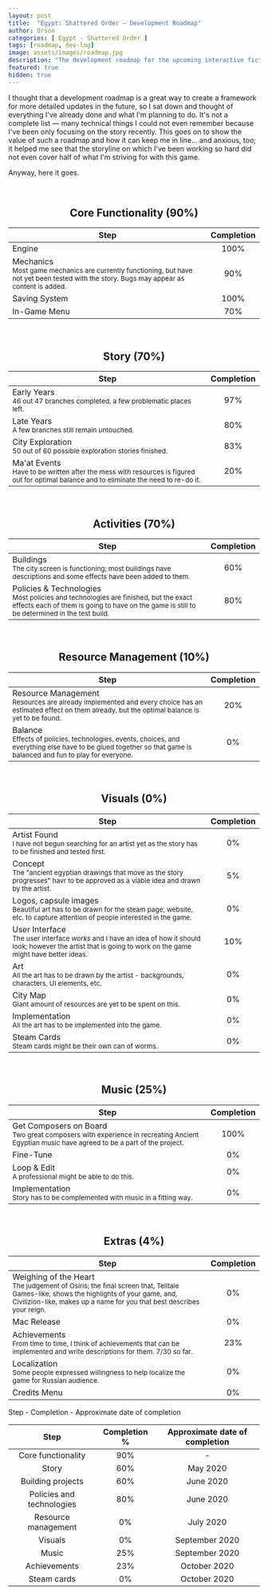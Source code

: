 ```yaml
---
layout: post
title:  "Egypt: Shattered Order — Development Roadmap"
author: Orson
categories: [ Egypt - Shattered Order ]
tags: [roadmap, dev-log]
image: assets/images/roadmap.jpg
description: "The development roadmap for the upcoming interactive fiction/strategy videogame Egypt: Shattered Order"
featured: true
hidden: true
---
```


I thought that a development roadmap is a great way to create a framework for more detailed updates in the future, so I sat down and thought of everything I've already done and what I'm planning to do. It's not a complete list — many technical things I could not even remember because I've been only focusing on the story recently. This goes on to show the value of such a roadmap and how it can keep me in line... and anxious, too; it helped me see that the storyline on which I've been working so hard did not even cover half of what I'm striving for with this game.

Anyway, here it goes.

<br><center> <h2>Core Functionality (90%)</h2> </center>

| Step 	|  Completion  	|
|--------------------------------------------------------------------------------------------------------------------------------------------------------	|:------------:	|
| Engine 	| 100% 	|
| Mechanics<br><sub><span class="spoiler">Most game mechanics are currently functioning, but have not yet been tested with the story. Bugs may appear as content is added.</span></sub> 	| 90% 	|
| Saving System 	| 100% 	|
| In-Game Menu 	| 70% 	|

<br><center> <h2>Story (70%)</h2> </center>

| Step 	|  Completion  	|
|--------------------------------------------------------------------------------------------------------------------------------------------------------	|:------------:	|
| Early Years<br><sub><span class="spoiler">46 out 47 branches completed, a few problematic places left.</span></sub> 	| 97% 	|
| Late Years<br><sub><span class="spoiler">A few branches still remain untouched.</span></sub> 	| 80% 	|
| City Exploration<br><sub><span class="spoiler">50 out of 60 possible exploration stories finished.</span></sub> 	| 83% 	|
| Ma'at Events<br><sub><span class="spoiler">Have to be written after the mess with resources is figured out for optimal balance and to eliminate the need to re-do it.</span></sub> 	| 20% 	|

<br><center> <h2>Activities (70%)</h2> </center>

| Step 	|  Completion  	|
|--------------------------------------------------------------------------------------------------------------------------------------------------------	|:------------:	|
| Buildings<br><sub><span class="spoiler">The city screen is functioning; most buildings have descriptions and some effects have been added to them.</span></sub> 	| 60% 	|
| Policies & Technologies<br><sub><span class="spoiler">Most policies and technologies are finished, but the exact effects each of them is going to have on the game is still to be determined in the test build.</span></sub> 	| 80% 	|

<br><center> <h2>Resource Management (10%)</h2> </center>

| Step 	|  Completion  	|
|--------------------------------------------------------------------------------------------------------------------------------------------------------	|:------------:	|
| Resource Management<br><sub><span class="spoiler">Resources are already implemented and every choice has an estimated effect on them already, but the optimal balance is yet to be found.</span></sub> 	| 20% 	|
| Balance<br><sub><span class="spoiler">Effects of policies, technologies, events, choices, and everything else have to be glued together so that game is balanced and fun to play for everyone.</span></sub> 	| 0% 	|

<br><center> <h2>Visuals (0%)</h2> </center>

| Step 	|  Completion  	|
|--------------------------------------------------------------------------------------------------------------------------------------------------------	|:------------:	|
| Artist Found<br><sub><span class="spoiler">I have not begun searching for an artist yet as the story has to be finished and tested first.</span></sub> 	| 0% 	|
| Concept<br><sub><span class="spoiler">The "ancient egyptian drawings that move as the story progresses" havr to be approved as a viable idea and drawn by the artist.</span></sub> 	| 5% 	|
| Logos, capsule images<br><sub><span class="spoiler">Beautiful art has to be drawn for the steam page, website, etc. to capture attention of people interested in the game.</span></sub> 	| 0% 	|
| User Interface<br><sub><span class="spoiler">The user interface *works* and I have an idea of how it should look; however the artist that is going to work on the game might have better ideas.</span></sub> 	| 10% 	|
| Art<br><sub><span class="spoiler">All the art has to be drawn by the artist - backgrounds, characters, UI elements, etc.</span></sub> 	| 0% 	|
| City Map<br><sub><span class="spoiler">Giant amount of resources are yet to be spent on this.</span></sub> 	| 0% 	|
| Implementation<br><sub><span class="spoiler">All the art has to be implemented into the game.</span></sub> 	| 0% 	|
| Steam Cards<br><sub><span class="spoiler">Steam cards might be their own can of worms.</span></sub> 	| 0% 	|

<br><center> <h2>Music (25%)</h2> </center>

| Step 	|  Completion  	|
|--------------------------------------------------------------------------------------------------------------------------------------------------------	|:------------:	|
| Get Composers on Board<br><sub><span class="spoiler">Two great composers with experience in recreating Ancient Egyptian music have agreed to be a part of the project.</span></sub> 	| 100% 	|
| Fine-Tune 	| 0% 	|
| Loop & Edit<br><sub><span class="spoiler">A professional might be able to do this.</span></sub> 	| 0% 	|
| Implementation<br><sub><span class="spoiler">Story has to be complemented with music in a fitting way.</span></sub> 	| 0% 	|

<br><center> <h2>Extras (4%)</h2> </center>

| Step 	|  Completion  	|
|--------------------------------------------------------------------------------------------------------------------------------------------------------	|:------------:	|
| Weighing of the Heart<br><sub><span class="spoiler">The judgement of Osiris; the final screen that, Telltale Games-like, shows the highlights of your game, and, Civilizion-like, makes up a name for you that best describes your reign.</span></sub> 	| 0% 	|
| Mac Release 	| 0% 	|
| Achievements<br><sub><span class="spoiler">From time to time, I think of achievements that can be implemented and write descriptions for them. 7/30 so far.</span></sub> 	| 23% 	|
| Localization<br><sub><span class="spoiler">Some people expressed willingness to help localize the game for Russian audience.</span></sub> 	| 0% 	|
| Credits Menu 	| 0% 	|


Step - Completion - Approximate date of completion

|            Step           | Completion % | Approximate date of completion |
|:-------------------------:|:------------:|:------------------------------:|
|     Core functionality    |      90%     |                -               |
|           Story           |      60%     |            May 2020            |
|     Building projects     |      60%     |            June 2020           |
| Policies and technologies |      80%     |            June 2020           |
|    Resource management    |      0%      |            July 2020           |
|          Visuals          |      0%      |         September 2020         |
|           Music           |      25%     |         September 2020         |
|        Achievements       |      23%     |          October 2020          |
|        Steam cards        |      0%      |          October 2020          |
